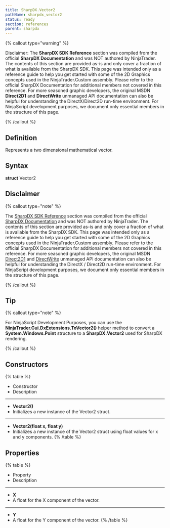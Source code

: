 ```yaml
---
title: SharpDX.Vector2
pathName: sharpdx_vector2
status: ready
section: references
parent: sharpdx
---
```


{% callout type="warning" %}

Disclaimer: The **SharpDX SDK Reference** section was compiled from the official **SharpDX Documentation** and was NOT authored by NinjaTrader. The contents of this section are provided as-is and only cover a fraction of what is available from the SharpDX SDK. This page was intended only as a reference guide to help you get started with some of the 2D Graphics concepts used in the NinjaTrader.Custom assembly. Please refer to the official SharpDX Documentation for additional members not covered in this reference. For more seasoned graphic developers, the original MSDN **Direct2D1** and **DirectWrite** unmanaged API documentation can also be helpful for understanding the DirectX/Direct2D run-time environment. For NinjaScript development purposes, we document only essential members in the structure of this page.

{% /callout %}

## Definition

Represents a two dimensional mathematical vector.

## Syntax

**struct** Vector2

## Disclaimer

{% callout type="note" %}

The [SharpDX SDK Reference](sharpdx_sdk_reference) section was compiled from the official [SharpDX Documentation](http://sharpdx.org/) and was NOT authored by NinjaTrader. The contents of this section are provided as-is and only cover a fraction of what is available from the SharpDX SDK. This page was intended only as a reference guide to help you get started with some of the 2D Graphics concepts used in the NinjaTrader.Custom assembly. Please refer to the official SharpDX Documentation for additional members not covered in this reference. For more seasoned graphic developers, the original MSDN [Direct2D1](https://msdn.microsoft.com/en-us/library/windows/desktop/dd370990.aspx) and [DirectWrite](https://msdn.microsoft.com/en-us/library/windows/desktop/dd368038.aspx) unmanaged API documentation can also be helpful for understanding the DirectX / Direct2D run-time environment. For NinjaScript development purposes, we document only essential members in the structure of this page.

{% /callout %}

## Tip

{% callout type="note" %}

For NinjaScript Development Purposes, you can use the **NinjaTrader.Gui.DxExtensions.ToVector2()** helper method to convert a **System.Windows.Point** structure to a **SharpDX.Vector2** used for SharpDX rendering.

{% /callout %}

## Constructors

{% table %}

* Constructor
* Description

---

* **Vector2()**
* Initializes a new instance of the Vector2 struct.

---

* **Vector2(float x, float y)**
* Initializes a new instance of the Vector2 struct using float values for x and y components.
{% /table %}

## Properties

{% table %}

* Property
* Description

---

* **X**
* A float for the X component of the vector.

---

* **Y**
* A float for the Y component of the vector.
{% /table %}
